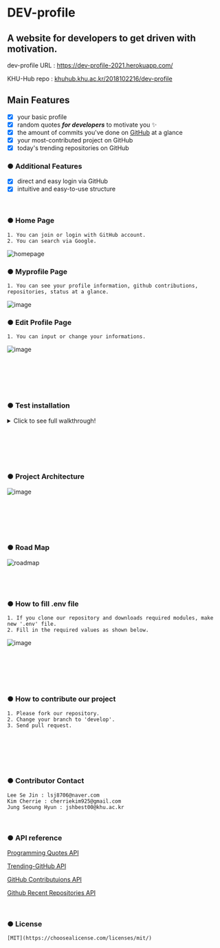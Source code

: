 # DEV-profile

## **A website for developers to get driven with motivation.**

dev-profile URL : https://dev-profile-2021.herokuapp.com/

KHU-Hub repo : [khuhub.khu.ac.kr/2018102216/dev-profile](https://khuhub.khu.ac.kr/2018102216/dev-profile)
<br>

## Main Features

- [x] your basic profile
- [x] random quotes **_for developers_** to motivate you :sparkles:
- [x] the amount of commits you've done on [GitHub](https://github.com/) at a glance
- [x] your most-contributed project on GitHub
- [x] today's trending repositories on GitHub

### ● Additional Features

- [x] direct and easy login via GitHub
- [x] intuitive and easy-to-use structure

<br>

### ● Home Page

    1. You can join or login with GitHub account.
    2. You can search via Google.

![homepage](https://oss-2020105657.s3.amazonaws.com/homepage.png)

### ● Myprofile Page

    1. You can see your profile information, github contributions, repositories, status at a glance.

![image](https://oss-2020105657.s3.amazonaws.com/myprofile.png)

### ● Edit Profile Page

    1. You can input or change your informations.

![image](https://oss-2020105657.s3.amazonaws.com/edit+profile.png)

## <br>

<br>

### ● Test installation

<details>
<summary>Click to see full walkthrough!</summary>
<div markdown="1">

After cloning repository, type into terminal to automatically install modules and libraries.

```bash
npm install
```

To run server,

```bash
npm run dev:server
```

```bash
npm run dev:assets
```

## <br>

<br>

### ● MongoDB Installation

    1. Access to the MongoDB homepage.

![homepage](https://oss-2020105657.s3.amazonaws.com/MongoDB+homepage.png)

    2. Select options and download MongoDB.

![options](https://oss-2020105657.s3.amazonaws.com/MongoDB+install.png)

    3. If this screen appears when installing MongoDB, please select 'complete' and proceed.

![precaution](https://oss-2020105657.s3.amazonaws.com/MongoDB+precaution.png)

    4. If you enter 'mongo' command in vsc terminal, it will be installed with the screen appearing as below.

![image](https://oss-2020105657.s3.amazonaws.com/MongoDB+installation+well.png)

### ● Setting environment variables

```bash
    -ps. When entering 'mongo' command in vsc terminal, skip this part if it runs well.
```

    1. Find the folder where mongoDB is installed, and copy the folder's route.

![image](https://oss-2020105657.s3.amazonaws.com/MongoDB+path.png)

    2. Open the 'environment variable' page. In Windows environment, you can use command (window + R) and input 'sysdm.cpl ,3'. Then, click 'environment variable'.

![image](https://oss-2020105657.s3.amazonaws.com/environment+window.png)

    3. You must find 'path' in 'system variable' categroy, not 'users variable'. If you find 'path' in 'system variable', then check 'path' and click 'Editing'.

![image](https://oss-2020105657.s3.amazonaws.com/Find+path+in+system+variable.png)

    4. Create a new environmental variable path using the Mongo db address you copied earlier.

![image](https://oss-2020105657.s3.amazonaws.com/make+new+environment+path.png)

    5. Please check if Mongo Db is working well refering to the fourth method of "MongoDB Installation".

### ● Nodejs Installation

    install node js.

</div>    
</details>

## <br>

<br>

### ● Project Architecture

![image](https://cherriesbucket.s3.amazonaws.com/OSS_Project_Architecture.png)

## <br>

<br>

### ● Road Map

![roadmap](https://oss-2020105657.s3.amazonaws.com/roadmap.png)

## <br>

### ● How to fill .env file

    1. If you clone our repository and downloads required modules, make new '.env' file.
    2. Fill in the required values as shown below.

![image](https://oss-2020105657.s3.amazonaws.com/fill+env+file.png)

## <br>

<br>

### ● How to contribute our project

    1. Please fork our repository.
    2. Change your branch to 'develop'.
    3. Send pull request.

## <br>

<br>

### ● Contributor Contact

    Lee Se Jin : lsj8706@naver.com
    Kim Cherrie : cherriekim925@gmail.com
    Jung Seoung Hyun : jshbest00@khu.ac.kr

<br>

### ● API reference

[Programming Quotes API](quotes.stormconsultancy.co.uk/random.json)

[Trending-GitHub API](https://docs.trending-github.com/)

[GitHub Contributuions API](https://api.github.com/graphql/)

[Github Recent Repositories API](https://api.github.com/users/${githubNickname}/repos?sort=updated&per_page=2)

<br>
 
### ● License

    [MIT](https://choosealicense.com/licenses/mit/)
